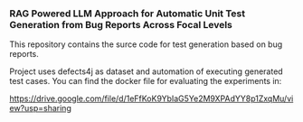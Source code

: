 ### RAG Powered LLM Approach for Automatic Unit Test Generation from Bug Reports Across Focal Levels

This repository contains the surce code for test generation based on bug reports.

Project uses defects4j as dataset and automation of executing generated test cases. You can find the docker file for evaluating the experiments in:


https://drive.google.com/file/d/1eFfKoK9YbIaG5Ye2M9XPAdYY8p1ZxqMu/view?usp=sharing

